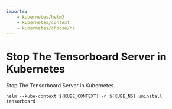 ```yaml
---
imports:
    - kubernetes/helm3
    - kubernetes/context
    - kubernetes/choose/ns
---
```


# Stop The Tensorboard Server in Kubernetes

Stop The Tensorboard Server in Kubernetes.

```shell
helm --kube-context ${KUBE_CONTEXT} -n ${KUBE_NS} uninstall tensorboard
```
